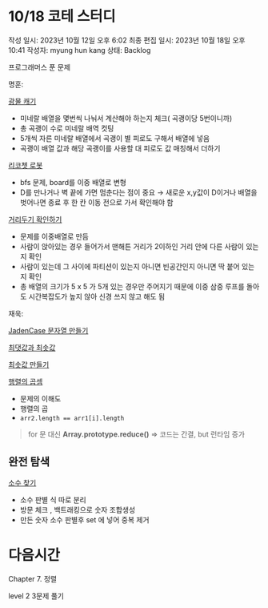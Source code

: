 # 10/18 코테 스터디

작성 일시: 2023년 10월 12일 오후 6:02
최종 편집 일시: 2023년 10월 18일 오후 10:41
작성자: myung hun kang
상태: Backlog

프로그래머스 푼 문제 

명훈: 

[광물 캐기](https://school.programmers.co.kr/learn/courses/30/lessons/172927) 

- 미네랄 배열을 몇번씩 나눠서 계산해야 하는지 체크( 곡괭이당 5번이니까)
- 총 곡괭이 수로 미네랄 배역 컷팅
- 5개씩 자른 미네랄 배열에서 곡괭이 별 피로도 구해서 배열에 넣음
- 곡괭이 배열 값과 해당 곡괭이를 사용할 대 피로도 값 매칭해서 더하기

[리코쳇 로봇](https://school.programmers.co.kr/learn/courses/30/lessons/169199) 

- bfs 문제, board를 이중 배열로 변형
- D를 만나거나 벽 끝에 가면 멈춘다는 점이 중요 → 새로운 x,y값이 D이거나 배열을 벗어나면 종료 후 한 칸 이동 전으로 가서 확인해야 함

[거리두기 확인하기](https://school.programmers.co.kr/learn/courses/30/lessons/81302) 

- 문제를 이중배열로 만듬
- 사람이 앉아있는 경우 들어가서 맨해튼 거리가 2이하인 거리 안에 다른 사람이 있는지 확인
- 사람이 있는데 그 사이에 파티션이 있는지 아니면 빈공간인지 아니면 딱 붙어 있는지 확인
- 총 배열의 크기가 5 x 5 가 5개 있는 경우만 주어지기 때문에 이중 삼중 루프를 돌아도 시간복잡도가 높지 않아 신경 쓰지 않고 해도 됨

재욱: 

[JadenCase 문자열 만들기](https://school.programmers.co.kr/learn/courses/30/lessons/12951)

[최댓값과 최솟값](https://school.programmers.co.kr/learn/courses/30/lessons/12939)

[최솟값 만들기](https://school.programmers.co.kr/learn/courses/30/lessons/12941)

[행렬의 곱셈](https://school.programmers.co.kr/learn/courses/30/lessons/12949)

- 문제의 이해도
- 행렬의 곱
- `arr2.length == arr1[i].length`

> for 문 대신 **Array.prototype.reduce()** ⇒ 코드는 간결, but 런타임 증가
> 

## 완전 탐색

[소수 찾기](https://school.programmers.co.kr/learn/courses/30/lessons/42839)

- 소수 판별 식 따로 분리
- 방문 체크 , 백트래킹으로 숫자 조합생성
- 만든 숫자 소수 판별후 set 에 넣어 중복 제거

# 다음시간

Chapter 7. 정렬

level 2 3문제 풀기